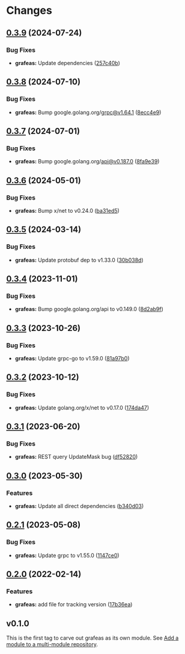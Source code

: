 # Changes

## [0.3.9](https://github.com/googleapis/google-cloud-go/compare/grafeas/v0.3.8...grafeas/v0.3.9) (2024-07-24)


### Bug Fixes

* **grafeas:** Update dependencies ([257c40b](https://github.com/googleapis/google-cloud-go/commit/257c40bd6d7e59730017cf32bda8823d7a232758))

## [0.3.8](https://github.com/googleapis/google-cloud-go/compare/grafeas/v0.3.7...grafeas/v0.3.8) (2024-07-10)


### Bug Fixes

* **grafeas:** Bump google.golang.org/grpc@v1.64.1 ([8ecc4e9](https://github.com/googleapis/google-cloud-go/commit/8ecc4e9622e5bbe9b90384d5848ab816027226c5))

## [0.3.7](https://github.com/googleapis/google-cloud-go/compare/grafeas/v0.3.6...grafeas/v0.3.7) (2024-07-01)


### Bug Fixes

* **grafeas:** Bump google.golang.org/api@v0.187.0 ([8fa9e39](https://github.com/googleapis/google-cloud-go/commit/8fa9e398e512fd8533fd49060371e61b5725a85b))

## [0.3.6](https://github.com/googleapis/google-cloud-go/compare/grafeas/v0.3.5...grafeas/v0.3.6) (2024-05-01)


### Bug Fixes

* **grafeas:** Bump x/net to v0.24.0 ([ba31ed5](https://github.com/googleapis/google-cloud-go/commit/ba31ed5fda2c9664f2e1cf972469295e63deb5b4))

## [0.3.5](https://github.com/googleapis/google-cloud-go/compare/grafeas/v0.3.4...grafeas/v0.3.5) (2024-03-14)


### Bug Fixes

* **grafeas:** Update protobuf dep to v1.33.0 ([30b038d](https://github.com/googleapis/google-cloud-go/commit/30b038d8cac0b8cd5dd4761c87f3f298760dd33a))

## [0.3.4](https://github.com/googleapis/google-cloud-go/compare/grafeas/v0.3.3...grafeas/v0.3.4) (2023-11-01)


### Bug Fixes

* **grafeas:** Bump google.golang.org/api to v0.149.0 ([8d2ab9f](https://github.com/googleapis/google-cloud-go/commit/8d2ab9f320a86c1c0fab90513fc05861561d0880))

## [0.3.3](https://github.com/googleapis/google-cloud-go/compare/grafeas/v0.3.2...grafeas/v0.3.3) (2023-10-26)


### Bug Fixes

* **grafeas:** Update grpc-go to v1.59.0 ([81a97b0](https://github.com/googleapis/google-cloud-go/commit/81a97b06cb28b25432e4ece595c55a9857e960b7))

## [0.3.2](https://github.com/googleapis/google-cloud-go/compare/grafeas/v0.3.1...grafeas/v0.3.2) (2023-10-12)


### Bug Fixes

* **grafeas:** Update golang.org/x/net to v0.17.0 ([174da47](https://github.com/googleapis/google-cloud-go/commit/174da47254fefb12921bbfc65b7829a453af6f5d))

## [0.3.1](https://github.com/googleapis/google-cloud-go/compare/grafeas/v0.3.0...grafeas/v0.3.1) (2023-06-20)


### Bug Fixes

* **grafeas:** REST query UpdateMask bug ([df52820](https://github.com/googleapis/google-cloud-go/commit/df52820b0e7721954809a8aa8700b93c5662dc9b))

## [0.3.0](https://github.com/googleapis/google-cloud-go/compare/grafeas/v0.2.1...grafeas/v0.3.0) (2023-05-30)


### Features

* **grafeas:** Update all direct dependencies ([b340d03](https://github.com/googleapis/google-cloud-go/commit/b340d030f2b52a4ce48846ce63984b28583abde6))

## [0.2.1](https://github.com/googleapis/google-cloud-go/compare/grafeas/v0.2.0...grafeas/v0.2.1) (2023-05-08)


### Bug Fixes

* **grafeas:** Update grpc to v1.55.0 ([1147ce0](https://github.com/googleapis/google-cloud-go/commit/1147ce02a990276ca4f8ab7a1ab65c14da4450ef))

## [0.2.0](https://github.com/googleapis/google-cloud-go/compare/grafeas/v0.1.0...grafeas/v0.2.0) (2022-02-14)


### Features

* **grafeas:** add file for tracking version ([17b36ea](https://github.com/googleapis/google-cloud-go/commit/17b36ead42a96b1a01105122074e65164357519e))

## v0.1.0

This is the first tag to carve out grafeas as its own module. See
[Add a module to a multi-module repository](https://github.com/golang/go/wiki/Modules#is-it-possible-to-add-a-module-to-a-multi-module-repository).
